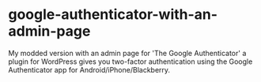 google-authenticator-with-an-admin-page
=======================================

My modded version with an admin page for 'The Google Authenticator' a plugin for WordPress gives you two-factor authentication using the Google Authenticator app for Android/iPhone/Blackberry. 
